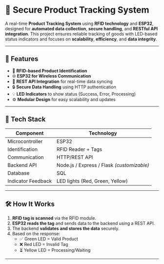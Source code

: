 # 🔐 Secure Product Tracking System

A real-time **Product Tracking System** using **RFID technology** and **ESP32**, designed for **automated data collection**, **secure handling**, and **RESTful API integration**. This project ensures reliable tracking of goods with LED-based status indicators and focuses on **scalability**, **efficiency**, and **data integrity**.

---

## 🚀 Features

- 📡 **RFID-based Product Identification**
- 🌐 **ESP32 for Wireless Communication**
- 🔄 **REST API Integration** for real-time data syncing
- 🔒 **Secure Data Handling** using HTTP authentication
- 💡 **LED Indicators** to show status (Success, Error, Processing)
- ⚙️ **Modular Design** for easy scalability and updates

---

## 🧰 Tech Stack

| Component            | Technology          |
|---------------------|---------------------|
| Microcontroller      | ESP32               |
| Identification       | RFID Reader + Tags  |
| Communication        | HTTP/REST API       |
| Backend API          | Node.js / Express / Flask *(customizable)* |
| Database             |  SQL |
| Indicator Feedback   | LED lights (Red, Green, Yellow) |

---

## 🛠️ How It Works

1. **RFID tag is scanned** via the RFID module.
2. **ESP32 reads the tag** and sends data to the backend using a REST API.
3. The backend **validates and stores the data** securely.
4. Based on the response:
   - ✅ Green LED = Valid Product
   - ❌ Red LED = Invalid Tag
   - ⏳ Yellow LED = Processing/Waiting

---



